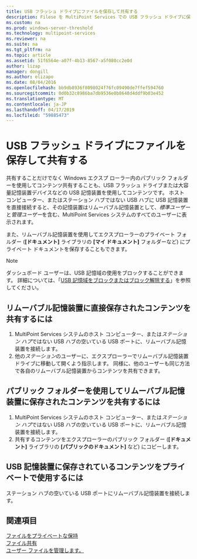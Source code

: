 ```yaml
---
title: USB フラッシュ ドライブにファイルを保存して共有する
description: Filese を MultiPoint Services での USB フラッシュ ドライブに保存する方法について説明します
ms.custom: na
ms.prod: windows-server-threshold
ms.technology: multipoint-services
ms.reviewer: na
ms.suite: na
ms.tgt_pltfrm: na
ms.topic: article
ms.assetid: 51f6564e-a07f-4b13-8567-a5f080cc2e0d
author: lizap
manager: dongill
ms.author: elizapo
ms.date: 08/04/2016
ms.openlocfilehash: bb9db8936f8098024f76fc09490de7ffef594760
ms.sourcegitcommit: 0d0b32c8986ba7db9536e0b8648d4ddf9b03e452
ms.translationtype: MT
ms.contentlocale: ja-JP
ms.lasthandoff: 04/17/2019
ms.locfileid: "59885473"
---
```

# <a name="save-and-share-files-on-a-usb-flash-drive"></a>USB フラッシュ ドライブにファイルを保存して共有する
共有することだけでなく Windows エクスプ ローラー内のパブリック フォルダーを使用してコンテンツ共有することも、USB フラッシュ ドライブまたは大容量記憶装置デバイスなどの USB 記憶装置を使用してコンテンツです。 ホスト コンピューター、またはステーション ハブではない USB ハブに USB 記憶装置を直接接続すると、その記憶装置はリムーバブル記憶装置として、*標準ユーザー*と*管理ユーザー*を含む、MultiPoint Services システムのすべてのユーザーに表示されます。  
  
また、リムーバブル記憶装置を使用してエクスプローラーのプライベート フォルダー (**[ドキュメント]** ライブラリの **[マイ ドキュメント]** フォルダーなど) にプライベート ドキュメントを保存することもできます。  
  
 > [!NOTE]  
 > ダッシュボード ユーザーは、USB 記憶域の使用をブロックすることができます。 詳細については、「[USB 記憶域をブロックまたはブロック解除する](Block-or-Unblock-USB-Storage.md)」を参照してください。  
  
## <a name="to-share-content-that-is-stored-directly-on-a-removable-storage-device"></a>リムーバブル記憶装置に直接保存されたコンテンツを共有するには  
  
1.  MultiPoint Services システムのホスト コンピューター、または*ステーション ハブ*ではない USB ハブの空いている USB ポートに、リムーバブル記憶装置を接続します。  
2.  他の*ステーション*のユーザーに、エクスプローラーでリムーバブル記憶装置ドライブに移動して開くよう指示します。 同様に、他のユーザーも同じ方法で各自のリムーバブル記憶装置からコンテンツを共有できます。  
  
## <a name="to-share-content-that-is-stored-on-a-removable-storage-device-by-using-public-folders"></a>パブリック フォルダーを使用してリムーバブル記憶装置に保存されたコンテンツを共有するには  
  
1.  MultiPoint Services システムのホスト コンピューター、または*ステーション ハブ*ではない USB ハブの空いている USB ポートに、リムーバブル記憶装置を接続します。  
2.  共有するコンテンツをエクスプローラーのパブリック フォルダー (**[ドキュメント]** ライブラリの **[パブリックのドキュメント]** など) にコピーします。  
  
## <a name="to-privately-work-with-content-that-is-stored-on-a-usb-storage-device"></a>USB 記憶装置に保存されているコンテンツをプライベートで使用するには  
  
ステーション ハブの空いている USB ポートにリムーバブル記憶装置を接続します。  
  
## <a name="see-also"></a>関連項目  
[ファイルをプライベートな保持](Keep-Files-Private.md)  
[ファイル共有](Share-Files.md)  
[ユーザー ファイルを管理します。](Manage-User-Files.md)